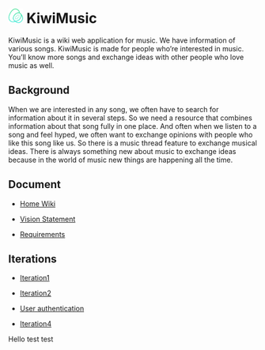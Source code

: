 # <img src="home/static/media/logo-without-text.png" width="30" height="30"> KiwiMusic 

KiwiMusic is a wiki web application for music. We have information of various songs. KiwiMusic 
is made for people who’re interested in music. You’ll know more songs and exchange ideas 
with other people who love music as well.

## Background

When we are interested in any song, we often have to search for information about it in several steps. 
So we need a resource that combines information about that song fully in one place. And often when we 
listen to a song and feel hyped, we often want to exchange opinions with people who like this song 
like us. So there is a music thread feature to exchange musical ideas. There is always something new
about music to exchange ideas because in the world of music new things are happening all the time.

## Document

- [Home Wiki](../../wiki/Home)

- [Vision Statement](../../wiki/Vision%20Statement)

- [Requirements](../../wiki/Requirements)

## Iterations

- [Iteration1](../../wiki/Iteration-1)  

- [Iteration2](../../wiki/Iteration-2)

- [User authentication](../../wiki/User-authentication)

- [Iteration4](../../wiki/Iteration-4)

Hello test test